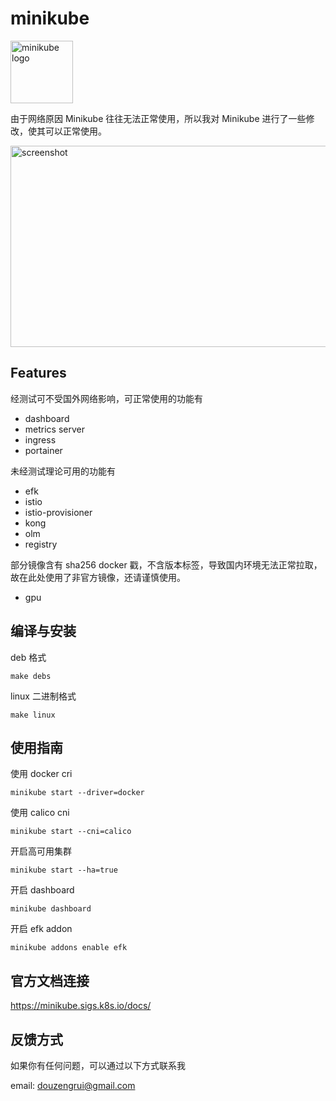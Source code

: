 # minikube

<img src="https://github.com/kubernetes/minikube/raw/master/images/logo/logo.png" width="100" alt="minikube logo">

由于网络原因 Minikube 往往无法正常使用，所以我对 Minikube 进行了一些修改，使其可以正常使用。

<img src="https://raw.githubusercontent.com/kubernetes/minikube/master/site/static/images/screenshot.png" width="575" height="322" alt="screenshot">

## Features

经测试可不受国外网络影响，可正常使用的功能有

* dashboard
* metrics server
* ingress
* portainer

未经测试理论可用的功能有

* efk
* istio
* istio-provisioner
* kong
* olm
* registry

部分镜像含有 sha256 docker 戳，不含版本标签，导致国内环境无法正常拉取，故在此处使用了非官方镜像，还请谨慎使用。

* gpu

## 编译与安装

deb 格式

```shell
make debs
```

linux 二进制格式

```shell
make linux
```

## 使用指南

使用 docker cri

```shell
minikube start --driver=docker
```

使用 calico cni

```shell
minikube start --cni=calico
```

开启高可用集群

```shell
minikube start --ha=true 
```

开启 dashboard

```shell
minikube dashboard
```

开启 efk addon

```shell
minikube addons enable efk
```

## 官方文档连接

https://minikube.sigs.k8s.io/docs/

## 反馈方式

如果你有任何问题，可以通过以下方式联系我

email: douzengrui@gmail.com

